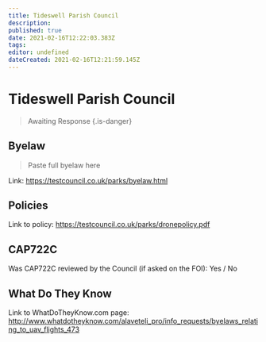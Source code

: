 ```yaml
---
title: Tideswell Parish Council
description: 
published: true
date: 2021-02-16T12:22:03.383Z
tags: 
editor: undefined
dateCreated: 2021-02-16T12:21:59.145Z
---
```


# Tideswell Parish Council
>  Awaiting Response
> {.is-danger}

## Byelaw
> Paste full byelaw here

Link:
https://testcouncil.co.uk/parks/byelaw.html

## Policies
Link to policy:
https://testcouncil.co.uk/parks/dronepolicy.pdf

## CAP722C

Was CAP722C reviewed by the Council (if asked on the FOI): Yes / No

## What Do They Know

Link to WhatDoTheyKnow.com page:
http://www.whatdotheyknow.com/alaveteli_pro/info_requests/byelaws_relating_to_uav_flights_473

